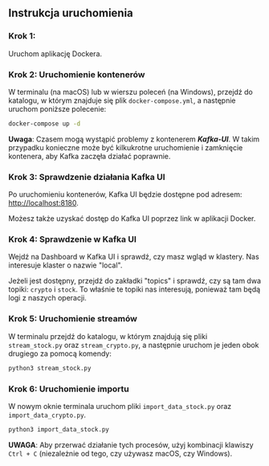 ## Instrukcja uruchomienia

### Krok 1: 
Uruchom aplikację Dockera.

### Krok 2: Uruchomienie kontenerów

W terminalu (na macOS) lub w wierszu poleceń (na Windows), przejdź do katalogu, w którym znajduje się plik `docker-compose.yml`, a następnie uruchom poniższe polecenie:

```sh
docker-compose up -d
```

**Uwaga**: Czasem mogą wystąpić problemy z kontenerem **_Kafka-UI_**. W takim przypadku konieczne może być kilkukrotne uruchomienie i zamknięcie kontenera, aby Kafka zaczęła działać poprawnie.

### Krok 3: Sprawdzenie działania Kafka UI

Po uruchomieniu kontenerów, Kafka UI będzie dostępne pod adresem: [http://localhost:8180](http://localhost:8180).

Możesz także uzyskać dostęp do Kafka UI poprzez link w aplikacji Docker.

### Krok 4: Sprawdzenie w Kafka UI

Wejdź na Dashboard w Kafka UI i sprawdź, czy masz wgląd w klastery. Nas interesuje klaster o nazwie "local".

Jeżeli jest dostępny, przejdź do zakładki "topics" i sprawdź, czy są tam dwa topiki: `crypto` i `stock`. To właśnie te topiki nas interesują, ponieważ tam będą logi z naszych operacji.

### Krok 5: Uruchomienie streamów

W terminalu przejdź do katalogu, w którym znajdują się pliki `stream_stock.py` oraz `stream_crypto.py`, a następnie uruchom je jeden obok drugiego za pomocą komendy:
```sh
python3 stream_stock.py
```

### Krok 6: Uruchomienie importu

W nowym oknie terminala uruchom pliki `import_data_stock.py` oraz `import_data_crypto.py`.

```sh
python3 import_data_stock.py
```

**UWAGA**: Aby przerwać działanie tych procesów, użyj kombinacji klawiszy `Ctrl + C` (niezależnie od tego, czy używasz macOS, czy Windows).

